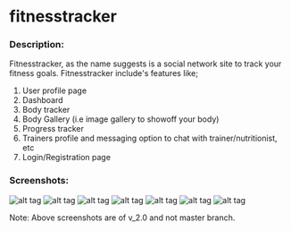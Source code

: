 # fitnesstracker

### Description:
Fitnesstracker, as the name suggests is a social network site to track your fitness goals.
Fitnesstracker include's features like;
1. User profile page
2. Dashboard
3. Body tracker
4. Body Gallery (i.e image gallery to showoff your body)
5. Progress tracker
6. Trainers profile and messaging option to chat with trainer/nutritionist, etc
7. Login/Registration page

### Screenshots:
![alt tag](https://github.com/abhijitbangera/fitnesstracker/blob/v_2.0/fitness/screenshots/bodygallery.jpg)
![alt tag](https://github.com/abhijitbangera/fitnesstracker/blob/v_2.0/fitness/screenshots/bodyshapeplus.jpg)
![alt tag](https://github.com/abhijitbangera/fitnesstracker/blob/v_2.0/fitness/screenshots/dashboard.jpg)
![alt tag](https://github.com/abhijitbangera/fitnesstracker/blob/v_2.0/fitness/screenshots/profile2.jpg)
![alt tag](https://github.com/abhijitbangera/fitnesstracker/blob/v_2.0/fitness/screenshots/profile.jpg)
![alt tag](https://github.com/abhijitbangera/fitnesstracker/blob/v_2.0/fitness/screenshots/progress%20tracker.jpg)
![alt tag](https://github.com/abhijitbangera/fitnesstracker/blob/v_2.0/fitness/screenshots/trainers.jpg)

Note: Above screenshots are of v_2.0 and not master branch.
